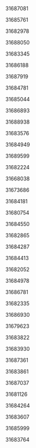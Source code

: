 31687081

31685761

31682978

31688050

31683345

31686188

31687919

31684781

31685044

31686893

31688938

31683576

31684949

31689599

31682224

31668038

31673686

31684181

31680754

31684550

31682865

31684287

31684413

31682052

31684978

31686781

31682335

31686930

31679623

31683822

31683930

31687361

31683861

31687037

31681126

31684264

31683607

31685999

31683764

